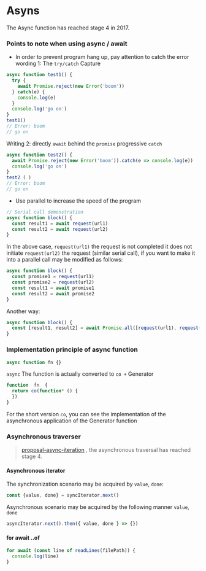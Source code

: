 Asyns
=====



The Async function has reached stage 4 in 2017.
### Points to note when using async / await

* In order to prevent program hang up, pay attention to catch the error 
wording 1: The `try/catch` Capture

```js
async function test1() {
  try {
    await Promise.reject(new Error('boom'))
  } catch(e) {
    console.log(e)
  }
  console.log('go on')
}
test1()
// Error: boom
// go on
```


Writing 2: directly `await` behind the `promise` progressive `catch`
```js
async function test2() {
  await Promise.reject(new Error('boom')).catch(e => console.log(e))
  console.log('go on')
}
test2 ( )
// Error: boom
// go on
```

* Use parallel to increase the speed of the program
```js
// Serial call demonstration
async function block() {
  const result1 = await request(url1)
  const result2 = await request(url2)
}
```


In the above case, `request(url1)` the request is not completed it does not initiate `request(url2)` the request (similar serial call), if you want to make it into a parallel call may be modified as follows:

```js
async function block() {
  const promise1 = request(url1)
  const promise2 = request(url2)
  const result1 = await promise1
  const result2 = await promise2
}
```
Another way:
```js
async function block() {
  const [result1, result2] = await Promise.all([request(url1), request(url2)])
}
```

### Implementation principle of async function
```js
async function fn {}
```

`async` The function is actually converted to `co +` Generator

```js
function  fn  {
  return co(function* () {
  })
}
```

For the short version `co`, you can see the implementation of the asynchronous application of the Generator function

### Asynchronous traverser

> [proposal-async-iteration](https://github.com/tc39/proposal-async-iteration) , the asynchronous traversal has reached stage 4.

#### Asynchronous iterator
The synchronization scenario may be acquired by `value`, `done`:

```js
const {value, done} = syncIterator.next()
```


Asynchronous scenario may be acquired by the following manner `value`, `done`

```js
asyncIterator.next().then({ value, done } => {})
```

#### for await ..of
```js
for await (const line of readLines(filePath)) {
  console.log(line)
}
```